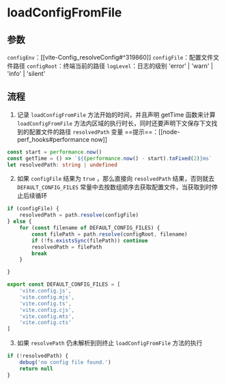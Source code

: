 # loadConfigFromFile

## 参数

`configEnv`：[[vite-Config_resolveConfig#^319860]]
`configFile`：配置文件文件路径
`configRoot`：终端当前的路径
`logLevel`：日志的级别 'error' | 'warn' | 'info' | 'silent'

## 流程

1. 记录 `loadConfigFromFile` 方法开始的时间，并且声明 getTime 函数来计算 `loadConfigFromFile` 方法内区域的执行时长，同时还要声明下文保存下文找到的配置文件的路径 `resolvedPath` 变量
==提示==：[[node-perf_hooks#performance now]]
```ts
const start = performance.now()
const getTime = () => `${(performance.now() - start).toFixed(2)}ms`
let resolvedPath: string | undefined
```

2. 如果 `configFile` 结果为 `true` ，那么直接向 `resolvedPath` 结果，否则就去 `DEFAULT_CONFIG_FILES` 常量中去按数组顺序去获取配置文件，当获取到时停止后续循环
```ts
if (configFile) {
	resolvedPath = path.resolve(configFile)
} else {
	for (const filename of DEFAULT_CONFIG_FILES) {
		const filePath = path.resolve(configRoot, filename)
		if (!fs.existsSync(filePath)) continue
		resolvedPath = filePath
		break
	}

}

export const DEFAULT_CONFIG_FILES = [
	'vite.config.js',
	'vite.config.mjs',
	'vite.config.ts',
	'vite.config.cjs',
	'vite.config.mts',
	'vite.config.cts'
]
```

3. 如果 `resolvePath` 仍未解析到则终止 `loadConfigFromFile` 方法的执行
```ts
if (!resolvedPath) {
	debug('no config file found.')
	return null
}
```

